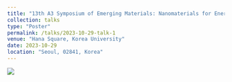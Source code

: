 ```yaml
---
title: "13th A3 Symposium of Emerging Materials: Nanomaterials for Energy and Electronics"
collection: talks
type: "Poster"
permalink: /talks/2023-10-29-talk-1
venue: "Hana Square, Korea University"
date: 2023-10-29
location: "Seoul, 02841, Korea"
---
```


  <img src="{{ 'images/post1.png' | relative_url }}" style="max-width:100%;" />


